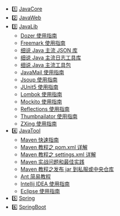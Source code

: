 - :one: [JavaCore](https://dunwu.github.io/javacore/)
- :two: [JavaWeb](https://github.com/dunwu/javaweb)
- :three: [JavaLib](javalib/README.md)
  - [Dozer 使用指南](javalib/dozer.md)
  - [Freemark 使用指南](javalib/freemark.md)
  - [细说 Java 主流 JSON 库](javalib/java-json.md)
  - [细说 Java 主流日志工具库](javalib/java-log.md)
  - [细说 Java 主流工具包](javalib/java-util.md)
  - [JavaMail 使用指南](javalib/javamail.md)
  - [Jsoup 使用指南](javalib/jsoup.md)
  - [JUnit5 使用指南](javalib/junit.md)
  - [Lombok 使用指南](javalib/lombok.md)
  - [Mockito 使用指南](javalib/mockito.md)
  - [Reflections 使用指南](javalib/reflections.md)
  - [Thumbnailator 使用指南](javalib/thumbnailator.md)
  - [ZXing 使用指南](javalib/zxing.md)
- :four: [JavaTool](javatool/README.md)
  - [Maven 快速指南](javatool/build/maven/maven-quickstart.md)
  - [Maven 教程之 pom.xml 详解](javatool/build/maven/maven-pom.md)
  - [Maven 教程之 settings.xml 详解](javatool/build/maven/maven-settings.md)
  - [Maven 实战问题和最佳实践](javatool/build/maven/maven-action.md)
  - [Maven 教程之发布 jar 到私服或中央仓库](javatool/build/maven/maven-deploy.md)
  - [Ant 简易教程](javatool/build/ant.md)
  - [Intellij IDEA 使用指南](javatool/ide/intellij.md)
  - [Eclipse 使用指南](javatool/ide/eclipse.md)
- :five: [Spring](https://dunwu.gitbooks.io/spring-tutorial/)
- :six: [SpringBoot](https://dunwu.github.io/spring-boot-tutorial/)
